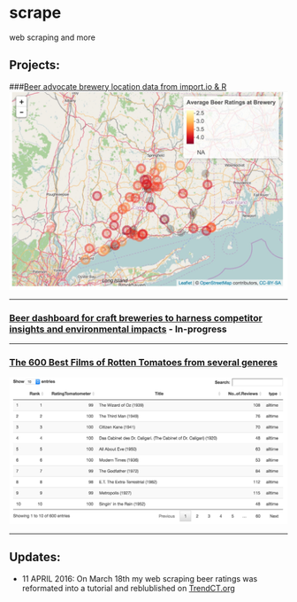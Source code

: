 # scrape
web scraping and more

## Projects:

###[Beer advocate brewery location data from import.io & R](https://github.com/jasdumas/scrape/tree/master/beer-scrape)
![](https://github.com/jasdumas/scrape/blob/master/beer-scrape/Screen%20Shot%202015-12-14%20at%202.20.11%20PM.jpeg )

---

### [Beer dashboard for craft breweries to harness competitor insights and environmental impacts](https://github.com/jasdumas/scrape/blob/master/beer-dashboard/Screen%20Shot%202016-05-01%20at%206.34.31%20PM.jpeg) - In-progress

---

### [The 600 Best Films of Rotten Tomatoes from several generes](http://rpubs.com/jasdumas/rotten-tomatoes)
![](https://github.com/jasdumas/scrape/blob/master/beer-dashboard/Screen%20Shot%202016-04-11%20at%209.08.44%20PM.jpeg)

---

## Updates:

* 11 APRIL 2016: On March 18th my web scraping beer ratings was reformated into a tutorial and reblublished on [TrendCT.org](http://trendct.org/2016/03/18/tutorial-web-scraping-and-mapping-breweries-with-import-io-and-r/)
